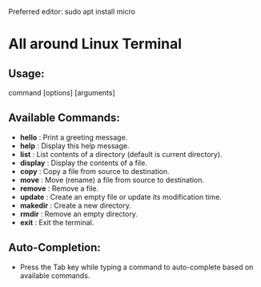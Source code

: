 Preferred editor: sudo apt install micro

# All around Linux Terminal

## Usage:
  command [options] [arguments]

## Available Commands:
  - **hello**   : Print a greeting message.
  - **help**    : Display this help message.
  - **list**    : List contents of a directory (default is current directory).
  - **display** : Display the contents of a file.
  - **copy**    : Copy a file from source to destination.
  - **move**    : Move (rename) a file from source to destination.
  - **remove**  : Remove a file.
  - **update**  : Create an empty file or update its modification time.
  - **makedir** : Create a new directory.
  - **rmdir**   : Remove an empty directory.
  - **exit**    : Exit the terminal.

## Auto-Completion:
  - Press the Tab key while typing a command to auto-complete based on available commands.
